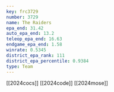 ```yaml
---
key: frc3729
number: 3729
name: The Raiders
epa_end: 31.42
auto_epa_end: 13.2
teleop_epa_end: 16.63
endgame_epa_end: 1.58
winrate: 0.5345
district_epa_rank: 111
district_epa_percentile: 0.9384
type: Team
---
```

[[2024cocs]]
[[2024code]]
[[2024mose]]
